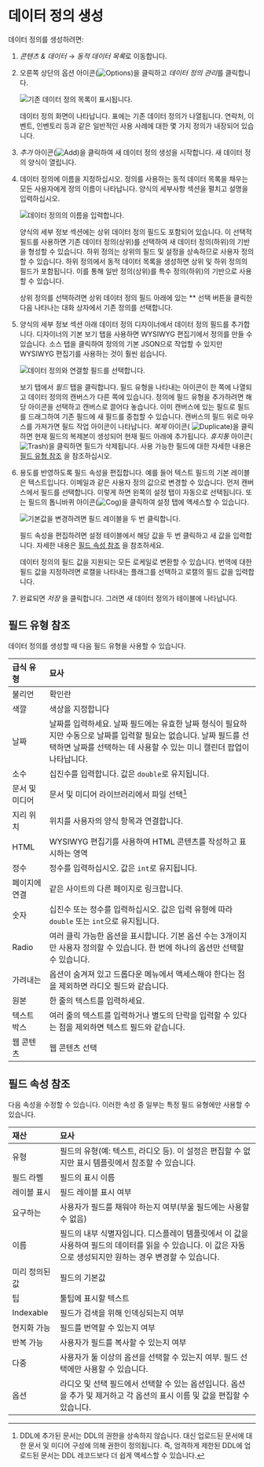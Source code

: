 # 데이터 정의 생성

데이터 정의를 생성하려면:

1. *콘텐츠 & 데이터* &rarr; *동적 데이터 목록*로 이동합니다.

1. 오른쪽 상단의 옵션 아이콘(![Options](../../../images/icon-options.png))을 클릭하고 *데이터 정의 관리*를 클릭합니다.

    ![기존 데이터 정의 목록이 표시됩니다.](./creating-data-definitions/images/01.png)

    데이터 정의 화면이 나타납니다. 표에는 기존 데이터 정의가 나열됩니다. 연락처, 이벤트, 인벤토리 등과 같은 일반적인 사용 사례에 대한 몇 가지 정의가 내장되어 있습니다.

1. *추가* 아이콘(![Add](../../../images/icon-add.png))을 클릭하여 새 데이터 정의 생성을 시작합니다. 새 데이터 정의 양식이 열립니다.

1. 데이터 정의에 이름을 지정하십시오. 정의를 사용하는 동적 데이터 목록을 채우는 모든 사용자에게 정의 이름이 나타납니다. 양식의 세부사항 섹션을 펼치고 설명을 입력하십시오.

    ![데이터 정의의 이름을 입력합니다.](./creating-data-definitions/images/02.png)

    양식의 세부 정보 섹션에는 상위 데이터 정의 필드도 포함되어 있습니다. 이 선택적 필드를 사용하면 기존 데이터 정의(상위)를 선택하여 새 데이터 정의(하위)의 기반을 형성할 수 있습니다. 하위 정의는 상위의 필드 및 설정을 상속하므로 사용자 정의할 수 있습니다. 하위 정의에서 동적 데이터 목록을 생성하면 상위 및 하위 정의의 필드가 포함됩니다. 이를 통해 일반 정의(상위)를 특수 정의(하위)의 기반으로 사용할 수 있습니다.

    상위 정의를 선택하려면 상위 데이터 정의 필드 아래에 있는 ** 선택 버튼을 클릭한 다음 나타나는 대화 상자에서 기존 정의를 선택합니다.

1. 양식의 세부 정보 섹션 아래 데이터 정의 디자이너에서 데이터 정의 필드를 추가합니다. 디자이너의 기본 보기 탭을 사용하면 WYSIWYG 편집기에서 정의를 만들 수 있습니다. 소스 탭을 클릭하여 정의의 기본 JSON으로 작업할 수 있지만 WYSIWYG 편집기를 사용하는 것이 훨씬 쉽습니다.

    ![데이터 정의와 연결할 필드를 선택합니다.](./creating-data-definitions/images/03.png)

    보기 탭에서 *필드* 탭을 클릭합니다. 필드 유형을 나타내는 아이콘이 한 쪽에 나열되고 데이터 정의의 캔버스가 다른 쪽에 있습니다. 정의에 필드 유형을 추가하려면 해당 아이콘을 선택하고 캔버스로 끌어다 놓습니다. 이미 캔버스에 있는 필드로 필드를 드래그하여 기존 필드에 새 필드를 중첩할 수 있습니다. 캔버스의 필드 위로 마우스를 가져가면 필드 작업 아이콘이 나타납니다. *복제* 아이콘( ![Duplicate](../../../images/icon-duplicate.png))을 클릭하면 현재 필드의 복제본이 생성되어 현재 필드 아래에 추가됩니다. *휴지통* 아이콘( ![Trash](../../../images/icon-trash.png))을 클릭하면 필드가 삭제됩니다. 사용 가능한 필드에 대한 자세한 내용은 [필드 유형 참조](#field-types-reference) 을 참조하십시오.

1. 용도를 반영하도록 필드 속성을 편집합니다. 예를 들어 텍스트 필드의 기본 레이블은 텍스트입니다. 이메일과 같은 사용자 정의 값으로 변경할 수 있습니다. 먼저 캔버스에서 필드를 선택합니다. 이렇게 하면 왼쪽의 설정 탭이 자동으로 선택됩니다. 또는 필드의 톱니바퀴 아이콘(![Cog](../../../images/icon-cog.png))을 클릭하여 설정 탭에 액세스할 수 있습니다.

    ![기본값을 변경하려면 필드 레이블을 두 번 클릭합니다.](./creating-data-definitions/images/04.png)

    필드 속성을 편집하려면 설정 테이블에서 해당 값을 두 번 클릭하고 새 값을 입력합니다. 자세한 내용은 [필드 속성 참조](#field-properties-reference) 을 참조하세요.

    데이터 정의의 필드 값을 지원되는 모든 로케일로 변환할 수 있습니다. 번역에 대한 필드 값을 지정하려면 로캘을 나타내는 플래그를 선택하고 로캘의 필드 값을 입력합니다.

1. 완료되면 *저장* 을 클릭합니다. 그러면 새 데이터 정의가 테이블에 나타납니다.

## 필드 유형 참조

데이터 정의를 생성할 때 다음 필드 유형을 사용할 수 있습니다.

| 급식 유형    | 묘사                                                                                                           |
|:-------- |:------------------------------------------------------------------------------------------------------------ |
| 불리언      | 확인란                                                                                                          |
| 색깔       | 색상을 지정합니다                                                                                                    |
| 날짜       | 날짜를 입력하세요. 날짜 필드에는 유효한 날짜 형식이 필요하지만 수동으로 날짜를 입력할 필요는 없습니다. 날짜 필드를 선택하면 날짜를 선택하는 데 사용할 수 있는 미니 캘린더 팝업이 나타납니다. |
| 소수       | 십진수를 입력합니다. 값은 `double`로 유지됩니다.                                                                              |
| 문서 및 미디어 | 문서 및 미디어 라이브러리에서 파일 선택[^1]                                                                                   |
| 지리 위치    | 위치를 사용자의 양식 항목과 연결합니다.                                                                                       |
| HTML     | WYSIWYG 편집기를 사용하여 HTML 콘텐츠를 작성하고 표시하는 영역                                                                     |
| 정수       | 정수를 입력하십시오. 값은 `int`로 유지됩니다.                                                                                 |
| 페이지에 연결  | 같은 사이트의 다른 페이지로 링크합니다.                                                                                       |
| 숫자       | 십진수 또는 정수를 입력하십시오. 값은 입력 유형에 따라 `double` 또는 `int`으로 유지됩니다.                                                   |
| Radio    | 여러 클릭 가능한 옵션을 표시합니다. 기본 옵션 수는 3개이지만 사용자 정의할 수 있습니다. 한 번에 하나의 옵션만 선택할 수 있습니다.                                 |
| 가려내는     | 옵션이 숨겨져 있고 드롭다운 메뉴에서 액세스해야 한다는 점을 제외하면 라디오 필드와 같습니다.                                                         |
| 원본       | 한 줄의 텍스트를 입력하세요.                                                                                             |
| 텍스트 박스   | 여러 줄의 텍스트를 입력하거나 별도의 단락을 입력할 수 있다는 점을 제외하면 텍스트 필드와 같습니다.                                                     |
| 웹 콘텐츠    | 웹 콘텐츠 선택                                                                                                     |

## 필드 속성 참조

 다음 속성을 수정할 수 있습니다. 이러한 속성 중 일부는 특정 필드 유형에만 사용할 수 있습니다.

| 재산        | 묘사                                                                                          |
|:--------- |:------------------------------------------------------------------------------------------- |
| 유형        | 필드의 유형(예: 텍스트, 라디오 등). 이 설정은 편집할 수 없지만 표시 템플릿에서 참조할 수 있습니다.                                 |
| 필드 라벨     | 필드의 표시 이름                                                                                   |
| 레이블 표시    | 필드 레이블 표시 여부                                                                                |
| 요구하는      | 사용자가 필드를 채워야 하는지 여부(부울 필드에는 사용할 수 없음)                                                       |
| 이름        | 필드의 내부 식별자입니다. 디스플레이 템플릿에서 이 값을 사용하여 필드의 데이터를 읽을 수 있습니다. 이 값은 자동으로 생성되지만 원하는 경우 변경할 수 있습니다. |
| 미리 정의된 값  | 필드의 기본값                                                                                     |
| 팁         | 툴팁에 표시할 텍스트                                                                                 |
| Indexable | 필드가 검색을 위해 인덱싱되는지 여부                                                                        |
| 현지화 가능    | 필드를 번역할 수 있는지 여부                                                                            |
| 반복 가능     | 사용자가 필드를 복사할 수 있는지 여부                                                                       |
| 다중        | 사용자가 둘 이상의 옵션을 선택할 수 있는지 여부. 필드 선택에만 사용할 수 있습니다.                                            |
| 옵션        | 라디오 및 선택 필드에서 선택할 수 있는 옵션입니다. 옵션을 추가 및 제거하고 각 옵션의 표시 이름 및 값을 편집할 수 있습니다.                    |

[^1]: DDL에 추가된 문서는 DDL의 권한을 상속하지 않습니다. 대신 업로드된 문서에 대한 문서 및 미디어 구성에 의해 권한이 정의됩니다. 즉, 엄격하게 제한된 DDL에 업로드된 문서는 DDL 레코드보다 더 쉽게 액세스할 수 있습니다.
